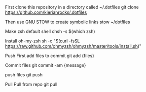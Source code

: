 First clone this repository in a directory called ~/.dotfiles
git clone https://github.com/kierianrocks/.dotfiles

Then use GNU STOW to create symbolic links
stow ~/dotfiles

Make zsh default shell
chsh -s $(which zsh)

Install oh-my-zsh
sh -c "$(curl -fsSL https://raw.github.com/ohmyzsh/ohmyzsh/master/tools/install.sh)"

Push
First add files to commit
git add {files}

Commit files
git commit -am {message}

push files
git push

Pull
Pull from repo
git pull
